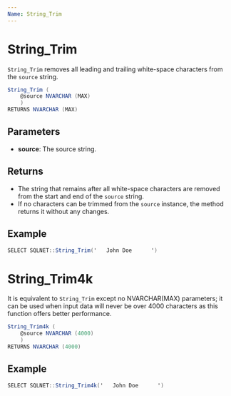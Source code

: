 ```yaml
---
Name: String_Trim
---
```


# String_Trim

`String_Trim` removes all leading and trailing white-space characters from the `source` string.

```csharp
String_Trim (
	@source NVARCHAR (MAX)
	)
RETURNS NVARCHAR (MAX)
```

## Parameters

  - **source**: The source string.

## Returns

 - The string that remains after all white-space characters are removed from the start and end of the `source` string. 
 - If no characters can be trimmed from the `source` instance, the method returns it without any changes.

## Example

```csharp
SELECT SQLNET::String_Trim('   John Doe      ')
```

# String_Trim4k

It is equivalent to `String_Trim` except no NVARCHAR(MAX) parameters; it can be used when input data will never be over 4000 characters as this function offers better performance.

```csharp
String_Trim4k (
	@source NVARCHAR (4000)
	)
RETURNS NVARCHAR (4000)
```

## Example

```csharp
SELECT SQLNET::String_Trim4k('   John Doe      ')
```